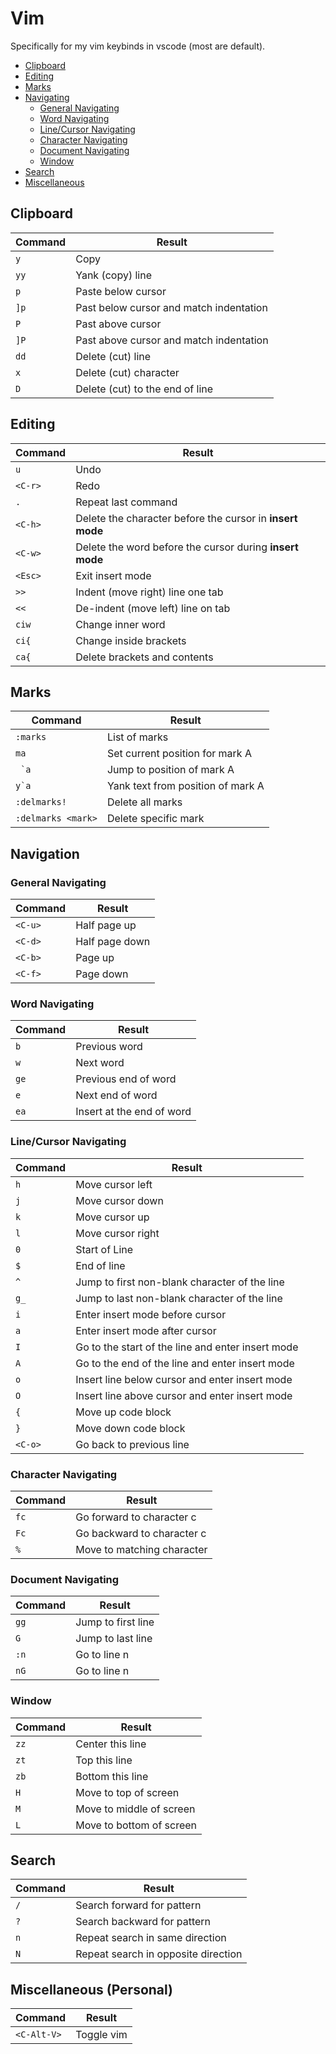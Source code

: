 # Vim  

Specifically for my vim keybinds in vscode (most are default).  

- [Clipboard](#clipboard)
- [Editing](#editing)
- [Marks](#marks)
- [Navigating](#navigating)
    * [General Navigating](#general-navigating)
    * [Word Navigating](#word-navigating)
    * [Line/Cursor Navigating](#linecursor-navigating)
    * [Character Navigating](#character-navigating)
    * [Document Navigating](#document-navigating)
    * [Window](#window) 
- [Search](#search)
- [Miscellaneous](#miscellaneous-personal)

## Clipboard
| Command | Result                                      |
|---------|---------------------------------------------|
| `y`     | Copy                                        |
| `yy`    | Yank (copy) line                            |
| `p`     | Paste below cursor                          |
| `]p`    | Past below cursor and match indentation     |
| `P`     | Past above cursor                           |
| `]P`    | Past above cursor and match indentation     |  
| `dd`    | Delete (cut) line                           |
| `x`     | Delete (cut) character                      |    
| `D`     | Delete (cut) to the end of line             |

## Editing
| Command   | Result                                                            |
|-----------|-------------------------------------------------------------------|
| `u`       | Undo                                                              |
| `<C-r>`   | Redo                                                              |
| `.`       | Repeat last command                                               |
| `<C-h>`   | Delete the character before the cursor in **insert mode**         |
| `<C-w>`   | Delete the word before the cursor during **insert mode**          | 
| `<Esc>`   | Exit insert mode                                                  |       
| `>>`      | Indent (move right) line one tab                                  |
| `<<`      | De-indent (move left) line on tab                                 | 
| `ciw`     | Change inner word                                                 |
| `ci{`     | Change inside brackets                                            |
| `ca{`     | Delete brackets and contents                                      | 

## Marks 
| Command               | Result                                |    
|-----------------------|---------------------------------------|
| `:marks`              | List of marks                         |
| `ma`                  | Set current position for mark A       |
| `` `a``               | Jump to position of mark A            |
| ``y`a``               | Yank text from position of mark A     |  
| `:delmarks!`          | Delete all marks                      |
| `:delmarks <mark>`    | Delete specific mark                  |

## Navigation  
### General Navigating 
| Command | Result                           |
|---------|----------------------------------|
| `<C-u>` | Half page up                     |
| `<C-d>` | Half page down                   |
| `<C-b>` | Page up                          |
| `<C-f>` | Page down                        |

### Word Navigating 
| Command | Result                      |
|---------|-----------------------------|
| `b`     | Previous word               |
| `w`     | Next word                   |
| `ge`    | Previous end of word        |
| `e`     | Next end of word            |
| `ea`    | Insert at the end of word   |

### Line/Cursor Navigating  
| Command | Result                                              |
|---------|-----------------------------------------------------|
| `h`     | Move cursor left                                    |
| `j`     | Move cursor down                                    |
| `k`     | Move cursor up                                      |
| `l`     | Move cursor right                                   |
| `0`     | Start of Line                                       |
| `$`     | End of line                                         |
| `^`     | Jump to first non-blank character of the line       |
| `g_`    | Jump to last non-blank character of the line        |
| `i`     | Enter insert mode before cursor                     |
| `a`     | Enter insert mode after cursor                      |
| `I`     | Go to the start of the line and enter insert mode   |
| `A`     | Go to the end of the line and enter insert mode     |
| `o`     | Insert line below cursor and enter insert mode      |
| `O`     | Insert line above cursor and enter insert mode      |
| `{`     | Move up code block                                  |
| `}`     | Move down code block                                |   
| `<C-o>` | Go back to previous line                            |
 
### Character Navigating  
| Command | Result                      |
|---------|-----------------------------|
| `fc`    | Go forward to character c   |
| `Fc`    | Go backward to character c  |
| `%`     | Move to matching character  |

### Document Navigating  
| Command | Result               |
|---------|----------------------|
| `gg`    | Jump to first line   |
| `G`     | Jump to last line    |
| `:n`    | Go to line n         |
| `nG`    | Go to line n         |

### Window
| Command | Result                  |
|---------|-------------------------|
| `zz`    | Center this line        |
| `zt`    | Top this line           |
| `zb`    | Bottom this line        |
| `H`     | Move to top of screen   |
| `M`     | Move to middle of screen|
| `L`     | Move to bottom of screen|

## Search 
| Command           | Result                                |
|-------------------|---------------------------------------|
| `/`               | Search forward for pattern            |                    
| `?`               | Search backward for pattern           |                                       
| `n`               | Repeat search in same direction       |
| `N`               | Repeat search in opposite direction   | 

## Miscellaneous (Personal)
| Command       | Result        |
|---------------|---------------|
| `<C-Alt-V>`   | Toggle vim    |